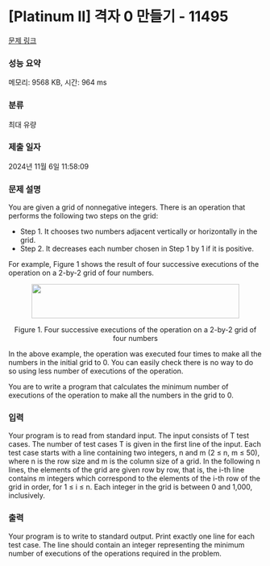 # [Platinum II] 격자 0 만들기 - 11495 

[문제 링크](https://www.acmicpc.net/problem/11495) 

### 성능 요약

메모리: 9568 KB, 시간: 964 ms

### 분류

최대 유량

### 제출 일자

2024년 11월 6일 11:58:09

### 문제 설명

<p>You are given a grid of nonnegative integers. There is an operation that performs the following two steps on the grid:</p>

<ul>
	<li>Step 1. It chooses two numbers adjacent vertically or horizontally in the grid.</li>
	<li>Step 2. It decreases each number chosen in Step 1 by 1 if it is positive. </li>
</ul>

<p>For example, Figure 1 shows the result of four successive executions of the operation on a 2-by-2 grid of four numbers.</p>

<p style="text-align:center"><img alt="" src="https://onlinejudgeimages.s3-ap-northeast-1.amazonaws.com/problem/11495/1.png" style="height:68px; width:412px"></p>

<p style="text-align:center">Figure 1. Four successive executions of the operation on a 2-by-2 grid of four numbers</p>

<p>In the above example, the operation was executed four times to make all the numbers in the initial grid to 0. You can easily check there is no way to do so using less number of executions of the operation. </p>

<p>You are to write a program that calculates the minimum number of executions of the operation to make all the numbers in the grid to 0.</p>

### 입력 

 <p>Your program is to read from standard input. The input consists of T test cases. The number of test cases T is given in the first line of the input. Each test case starts with a line containing two integers, n and m (2 ≤ n, m ≤ 50), where n is the row size and m is the column size of a grid. In the following n lines, the elements of the grid are given row by row, that is, the i-th line contains m integers which correspond to the elements of the i-th row of the grid in order, for 1 ≤ i ≤ n. Each integer in the grid is between 0 and 1,000, inclusively.</p>

### 출력 

 <p>Your program is to write to standard output. Print exactly one line for each test case. The line should contain an integer representing the minimum number of executions of the operations required in the problem.</p>

